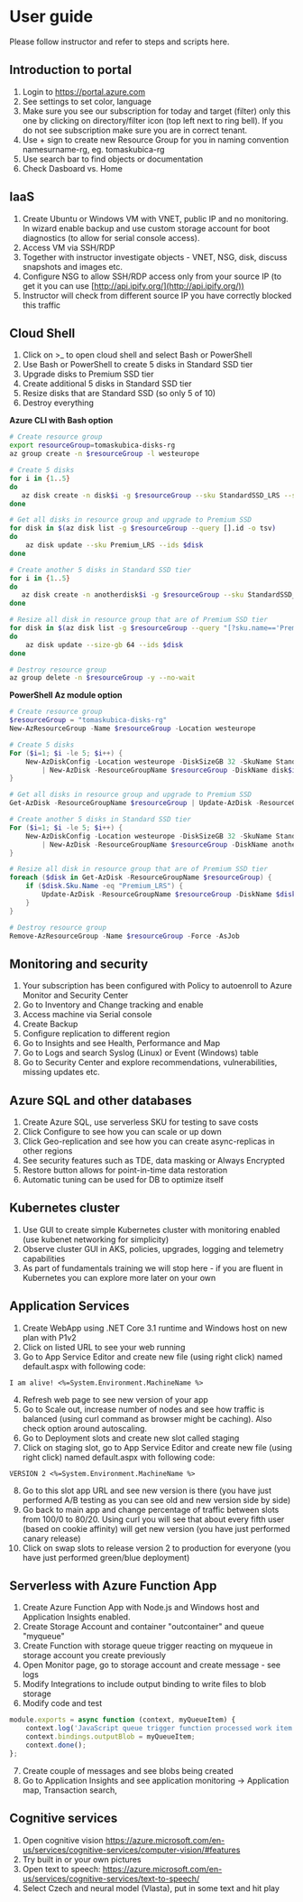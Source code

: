 # User guide
Please follow instructor and refer to steps and scripts here.

## Introduction to portal

1. Login to https://portal.azure.com
2. See settings to set color, language
3. Make sure you see our subscription for today and target (filter) only this one by clicking on directory/filter icon (top left next to ring bell). If you do not see subscription make sure you are in correct tenant.
4. Use + sign to create new Resource Group for you in naming convention namesurname-rg, eg. tomaskubica-rg
5. Use search bar to find objects or documentation
6. Check Dasboard vs. Home

## IaaS

1. Create Ubuntu or Windows VM with VNET, public IP and no monitoring. In wizard enable backup and use custom storage account for boot diagnostics (to allow for serial console access).
2. Access VM via SSH/RDP
3. Together with instructor investigate objects - VNET, NSG, disk, discuss snapshots and images etc.
4. Configure NSG to allow SSH/RDP access only from your source IP (to get it you can use [http://api.ipify.org/](http://api.ipify.org/))
5. Instructor will check from different source IP you have correctly blocked this traffic

## Cloud Shell

1. Click on >_ to open cloud shell and select Bash or PowerShell
2. Use Bash or PowerShell to create 5 disks in Standard SSD tier
3. Upgrade disks to Premium SSD tier
4. Create additional 5 disks in Standard SSD tier
5. Resize disks that are Standard SSD (so only 5 of 10)
6. Destroy everything

**Azure CLI with Bash option**

```bash
# Create resource group
export resourceGroup=tomaskubica-disks-rg
az group create -n $resourceGroup -l westeurope

# Create 5 disks
for i in {1..5}
do
   az disk create -n disk$i -g $resourceGroup --sku StandardSSD_LRS --size-gb 32
done

# Get all disks in resource group and upgrade to Premium SSD
for disk in $(az disk list -g $resourceGroup --query [].id -o tsv)
do
    az disk update --sku Premium_LRS --ids $disk
done

# Create another 5 disks in Standard SSD tier
for i in {1..5}
do
   az disk create -n anotherdisk$i -g $resourceGroup --sku StandardSSD_LRS --size-gb 32
done

# Resize all disk in resource group that are of Premium SSD tier
for disk in $(az disk list -g $resourceGroup --query "[?sku.name=='Premium_LRS'].id" -o tsv)
do
    az disk update --size-gb 64 --ids $disk
done

# Destroy resource group
az group delete -n $resourceGroup -y --no-wait
```

**PowerShell Az module option**

```powershell
# Create resource group
$resourceGroup = "tomaskubica-disks-rg"
New-AzResourceGroup -Name $resourceGroup -Location westeurope

# Create 5 disks
For ($i=1; $i -le 5; $i++) {
    New-AzDiskConfig -Location westeurope -DiskSizeGB 32 -SkuName StandardSSD_LRS -CreateOption Empty `
        | New-AzDisk -ResourceGroupName $resourceGroup -DiskName disk$i
}

# Get all disks in resource group and upgrade to Premium SSD
Get-AzDisk -ResourceGroupName $resourceGroup | Update-AzDisk -ResourceGroupName $resourceGroup -DiskUpdate $(New-AzDiskUpdateConfig -SkuName Premium_LRS)

# Create another 5 disks in Standard SSD tier
For ($i=1; $i -le 5; $i++) {
    New-AzDiskConfig -Location westeurope -DiskSizeGB 32 -SkuName StandardSSD_LRS -CreateOption Empty `
        | New-AzDisk -ResourceGroupName $resourceGroup -DiskName anotherdisk$i
}

# Resize all disk in resource group that are of Premium SSD tier
foreach ($disk in Get-AzDisk -ResourceGroupName $resourceGroup) {
    if ($disk.Sku.Name -eq "Premium_LRS") {
        Update-AzDisk -ResourceGroupName $resourceGroup -DiskName $disk.Name -DiskUpdate $(New-AzDiskUpdateConfig -DiskSizeGB 64)
    }
}

# Destroy resource group
Remove-AzResourceGroup -Name $resourceGroup -Force -AsJob
```

## Monitoring and security

1. Your subscription has been configured with Policy to autoenroll to Azure Monitor and Security Center
2. Go to Inventory and Change tracking and enable
3. Access machine via Serial console
4. Create Backup
5. Configure replication to different region
6. Go to Insights and see Health, Performance and Map
7. Go to Logs and search Syslog (Linux) or Event (Windows) table
8. Go to Security Center and explore recommendations, vulnerabilities, missing updates etc.

## Azure SQL and other databases

1. Create Azure SQL, use serverless SKU for testing to save costs
2. Click Configure to see how you can scale or up down
3. Click Geo-replication and see how you can create async-replicas in other regions
4. See security features such as TDE, data masking or Always Encrypted
5. Restore button allows for point-in-time data restoration
6. Automatic tuning can be used for DB to optimize itself

## Kubernetes cluster

1. Use GUI to create simple Kubernetes cluster with monitoring enabled (use kubenet networking for simplicity)
2. Observe cluster GUI in AKS, policies, upgrades, logging and telemetry capabilities
3. As part of fundamentals training we will stop here - if you are fluent in Kubernetes you can explore more later on your own

## Application Services

1. Create WebApp using .NET Core 3.1 runtime and Windows host on new plan with P1v2
2. Click on listed URL to see your web running
3. Go to App Service Editor and create new file (using right click) named default.aspx with following code:

```
I am alive! <%=System.Environment.MachineName %>
```

4. Refresh web page to see new version of your app
5. Go to Scale out, increase number of nodes and see how traffic is balanced (using curl command as browser might be caching). Also check option around autoscaling.
6. Go to Deployment slots and create new slot called staging
7. Click on staging slot, go to App Service Editor and create new file (using right click) named default.aspx with following code:

```
VERSION 2 <%=System.Environment.MachineName %>
```

8. Go to this slot app URL and see new version is there (you have just performed A/B testing as you can see old and new version side by side)
9. Go back to main app and change percentage of traffic between slots from 100/0 to 80/20. Using curl you will see that about every fifth user (based on cookie affinity) will get new version (you have just performed canary release)
10. Click on swap slots to release version 2 to production for everyone (you have just performed green/blue deployment)

## Serverless with Azure Function App

1. Create Azure Function App with Node.js and Windows host and Application Insights enabled.
2. Create Storage Account and container "outcontainer" and queue "myqueue"
3. Create Function with storage queue trigger reacting on myqueue in storage account you create previously
4. Open Monitor page, go to storage account and create message - see logs
5. Modify Integrations to include output binding to write files to blob storage
6. Modify code and test

```javascript
module.exports = async function (context, myQueueItem) {
    context.log('JavaScript queue trigger function processed work item', myQueueItem);
    context.bindings.outputBlob = myQueueItem;
    context.done();
};
```

7. Create couple of messages and see blobs being created
8. Go to Application Insights and see application monitoring -> Application map, Transaction search, 

## Cognitive services

1. Open cognitive vision https://azure.microsoft.com/en-us/services/cognitive-services/computer-vision/#features
2. Try built in or your own pictures
3. Open text to speech: https://azure.microsoft.com/en-us/services/cognitive-services/text-to-speech/
4. Select Czech and neural model (Vlasta), put in some text and hit play
